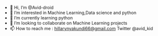 - 👋 Hi, I’m @Avid-droid
- 👀 I’m interested in Machine Learning,Data science and python
- 🌱 I’m currently learning python
- 💞️ I’m looking to collaborate on Machine Learning projects
- 📫 How to reach me : hillarynyakundi66@gmail.com
                       Twitter @avid_kid

<!---
Avid-droid/Avid-droid is a ✨ special ✨ repository because its `README.md` (this file) appears on your GitHub profile.
You can click the Preview link to take a look at your changes.
--->
